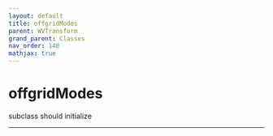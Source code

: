 ```yaml
---
layout: default
title: offgridModes
parent: WVTransform
grand_parent: Classes
nav_order: 148
mathjax: true
---
```


#  offgridModes

subclass should initialize


---

